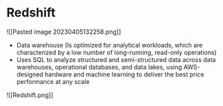 # Redshift
![[Pasted image 20230405132258.png]]
- Data warehouse (Is optimized for analytical workloads, which are characterized by a low number of long-running, read-only operations)
- Uses SQL to analyze structured and semi-structured data across data warehouses, operational databases, and data lakes, using AWS-designed hardware and machine learning to deliver the best price performance at any scale

![[Redshift.png]]